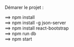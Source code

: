 Démarer le projet : <br>

==> npm install <br>
==> npm install -g json-server <br>
==> npm install react-bootstrap <br>
==> npm run db <br>
==> npm start <br>

